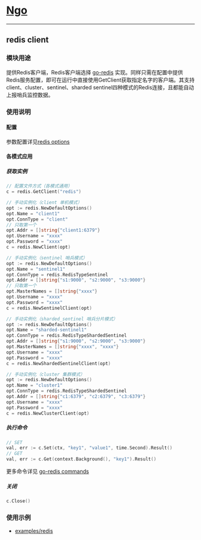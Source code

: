 # [Ngo](https://github.com/NetEase-Media/ngo)

---
## redis client
### 模块用途
提供Redis客户端，Redis客户端选择 [go-redis](https://github.com/go-redis/redis) 实现。同样只需在配置中提供Redis服务配置，即可在运行中直接使用GetClient获取指定名字的客户端。其支持client、cluster、sentinel、sharded sentinel四种模式的Redis连接，且都能自动上报哨兵监控数据。
### 使用说明
#### 配置
参数配置详见[redis options](config.md#redis-配置-redisoptions)
#### 各模式应用
##### 获取实例
```go
// 配置文件方式（各模式通用）
c = redis.GetClient("redis")

// 手动实例化（client 单机模式）
opt := redis.NewDefaultOptions()
opt.Name = "client1"
opt.ConnType = "client"
// 只取第一个
opt.Addr = []string{"client1:6379"}
opt.Username = "xxxx"
opt.Password = "xxxx"
c = redis.NewClient(opt)

// 手动实例化（sentinel 哨兵模式）
opt := redis.NewDefaultOptions()
opt.Name = "sentinel1"
opt.ConnType = redis.RedisTypeSentinel
opt.Addr = []string{"s1:9000", "s2:9000", "s3:9000"}
// 只取第一个
opt.MasterNames = []string{"xxxx"}
opt.Username = "xxxx"
opt.Password = "xxxx"
c = redis.NewSentinelClient(opt)

// 手动实例化（sharded_sentinel 哨兵分片模式）
opt := redis.NewDefaultOptions()
opt.Name = "sharded-sentinel1"
opt.ConnType = redis.RedisTypeShardedSentinel
opt.Addr = []string{"s1:9000", "s2:9000", "s3:9000"}
opt.MasterNames = []string{"xxxx", "xxxx"}
opt.Username = "xxxx"
opt.Password = "xxxx"
c = redis.NewShardedSentinelClient(opt)

// 手动实例化（cluster 集群模式）
opt := redis.NewDefaultOptions()
opt.Name = "cluster1"
opt.ConnType = redis.RedisTypeShardedSentinel
opt.Addr = []string{"c1:6379", "c2:6379", "c3:6379"}
opt.Username = "xxxx"
opt.Password = "xxxx"
c = redis.NewClusterClient(opt)

```
##### 执行命令
```go
// SET
val, err := c.Set(ctx, "key1", "value1", time.Second).Result()
// GET
val, err := c.Get(context.Background(), "key1").Result()
```
更多命令详见 [go-redis commands](https://github.com/go-redis/redis/blob/master/commands.go#L81) 
##### 关闭
```go
c.Close()
```

### 使用示例
- [examples/redis](../examples/redis) 
